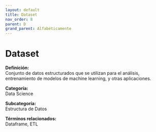 ```yaml
---
layout: default
title: Dataset
nav_order: 8
parent: D
grand_parent: Alfabéticamente
---
```


# Dataset

**Definición:**  
Conjunto de datos estructurados que se utilizan para el análisis, entrenamiento de modelos de machine learning, y otras aplicaciones.

**Categoría:**  
Data Science  

**Subcategoría:**  
Estructura de Datos

**Términos relacionados:**  
Dataframe, ETL
